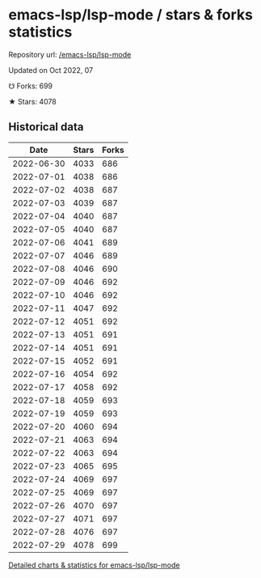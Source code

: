 # emacs-lsp/lsp-mode / stars & forks statistics

Repository url: [/emacs-lsp/lsp-mode](https://github.com/emacs-lsp/lsp-mode)

Updated on Oct 2022, 07

☋ Forks: 699

★ Stars: 4078

## Historical data
| Date | Stars | Forks |
|------|-------|-------|
| 2022-06-30 | 4033 | 686 | 
| 2022-07-01 | 4038 | 686 | 
| 2022-07-02 | 4038 | 687 | 
| 2022-07-03 | 4039 | 687 | 
| 2022-07-04 | 4040 | 687 | 
| 2022-07-05 | 4040 | 687 | 
| 2022-07-06 | 4041 | 689 | 
| 2022-07-07 | 4046 | 689 | 
| 2022-07-08 | 4046 | 690 | 
| 2022-07-09 | 4046 | 692 | 
| 2022-07-10 | 4046 | 692 | 
| 2022-07-11 | 4047 | 692 | 
| 2022-07-12 | 4051 | 692 | 
| 2022-07-13 | 4051 | 691 | 
| 2022-07-14 | 4051 | 691 | 
| 2022-07-15 | 4052 | 691 | 
| 2022-07-16 | 4054 | 692 | 
| 2022-07-17 | 4058 | 692 | 
| 2022-07-18 | 4059 | 693 | 
| 2022-07-19 | 4059 | 693 | 
| 2022-07-20 | 4060 | 694 | 
| 2022-07-21 | 4063 | 694 | 
| 2022-07-22 | 4063 | 694 | 
| 2022-07-23 | 4065 | 695 | 
| 2022-07-24 | 4069 | 697 | 
| 2022-07-25 | 4069 | 697 | 
| 2022-07-26 | 4070 | 697 | 
| 2022-07-27 | 4071 | 697 | 
| 2022-07-28 | 4076 | 697 | 
| 2022-07-29 | 4078 | 699 | 


[Detailed charts & statistics for emacs-lsp/lsp-mode](https://reviewgithub.com/rep/emacs-lsp/lsp-mode)
